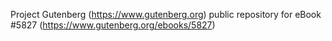 Project Gutenberg (https://www.gutenberg.org) public repository for
eBook #5827 (https://www.gutenberg.org/ebooks/5827)
